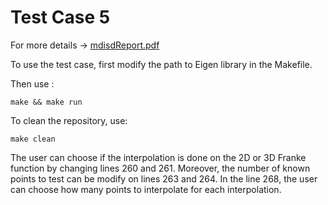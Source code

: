 # Test Case 5
For more details -> <a href="https://github.com/MalmbergNilsPolimi/mdisd/blob/main/doc/mdisdReport.pdf" target="_blank">mdisdReport.pdf</a>


To use the test case, first modify the path to Eigen library in the Makefile. 

Then use :
```
make && make run
```

To clean the repository, use:
```
make clean
````

The user can choose if the interpolation is done on the 2D or 3D Franke function by changing lines 260 and 261. Moreover, the number of known points to test can be modify on lines 263 and 264. In the line 268, the user can choose how many points to interpolate for each interpolation.
